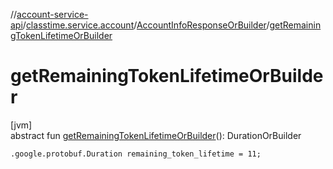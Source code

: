 //[account-service-api](../../../index.md)/[classtime.service.account](../index.md)/[AccountInfoResponseOrBuilder](index.md)/[getRemainingTokenLifetimeOrBuilder](get-remaining-token-lifetime-or-builder.md)

# getRemainingTokenLifetimeOrBuilder

[jvm]\
abstract fun [getRemainingTokenLifetimeOrBuilder](get-remaining-token-lifetime-or-builder.md)(): DurationOrBuilder

`.google.protobuf.Duration remaining_token_lifetime = 11;`
